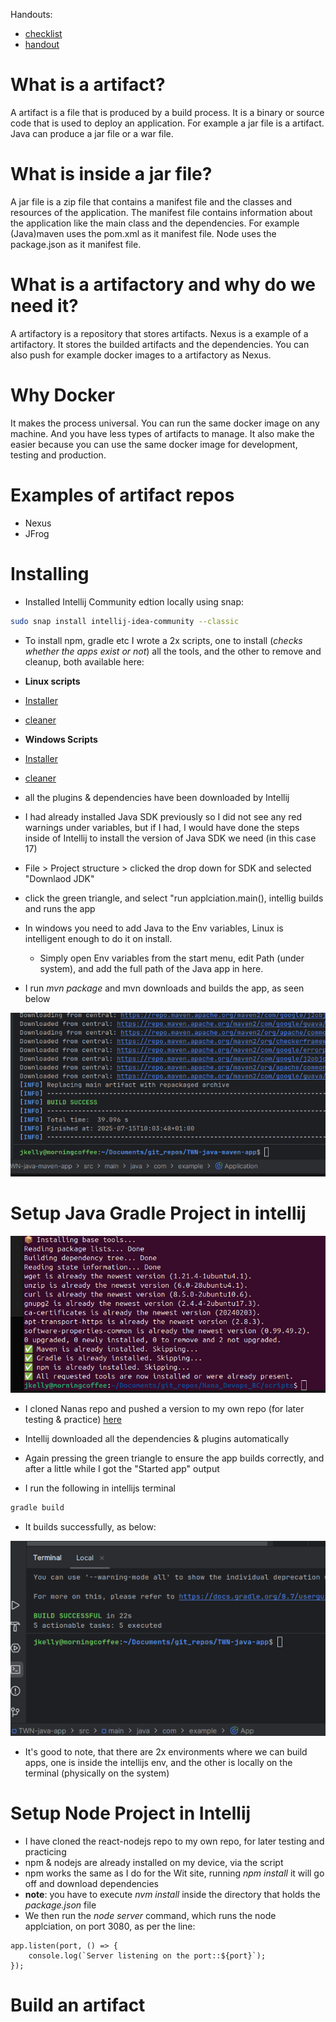 Handouts:
* [checklist](assets/files/04_Build_Tools_Checklist.pdf)
* [handout](assets/files/04_Build_Tools_Handout.pdf)


# What is a artifact?

A artifact is a file that is produced by a build process.
It is a binary or source code that is used to deploy an application.
For example a jar file is a artifact.
Java can produce a jar file or a war file.

# What is inside a jar file?

A jar file is a zip file that contains a manifest file and the classes and resources of the application.
The manifest file contains information about the application like the main class and the dependencies.
For example (Java)maven uses the pom.xml as it manifest file.
Node uses the package.json as it manifest file.

# What is a artifactory and why do we need it?

A artifactory is a repository that stores artifacts.
Nexus is a example of a artifactory. It stores the builded artifacts and the dependencies.
You can also push for example docker images to a artifactory as Nexus.

# Why Docker

It makes the process universal. You can run the same docker image on any machine. And you have less types of artifacts
to
manage. It also make the easier because you can use the same docker image for development, testing and production.

# Examples of artifact repos

* Nexus
* JFrog

# Installing

- Installed Intellij Community edtion locally using snap:

```bash
sudo snap install intellij-idea-community --classic
```

- To install npm, gradle etc I wrote a 2x scripts, one to install (_checks whether the apps exist or not_) all the tools, and the other to remove and cleanup, both available here:

* __Linux scripts__
* [Installer](notes/scripts/twn-04-installer.sh)
* [cleaner](notes/scripts/twn-04-cleanup.sh)

* __Windows Scripts__
* [Installer](notes/scripts/twn-04-installer.bat)
* [cleaner](notes/scripts/twn-04-cleanup.bat)


- all the plugins & dependencies have been downloaded by Intellij
- I had already installed Java SDK previously so I did not see any red warnings under variables, but if I had, I would have done the steps inside of Intellij to install the version of Java SDK we need (in this case 17)

- File > Project structure > clicked the drop down for SDK and selected "Downlaod JDK"

- click the green triangle, and select "run applciation.main(), intellig builds and runs the app

- In windows you need to add Java to the Env variables, Linux is intelligent enough to do it on install.
    - Simply open Env variables from the start menu, edit Path (under system), and add the full path of the Java app in here.

- I run _mvn package_ and mvn downloads and builds the app, as seen below

![mvn-build-success](/assets/notes_images/04-mvn-Build-succ.png)

# Setup Java Gradle Project in intellij

![gradle installed](/assets/notes_images/04-gradleetc-installed.png)

- I cloned Nanas repo and pushed a version to my own repo (for later testing & practice) [here](https://github.com/jadedjelly/TWN-java-app.git)

- Intellij downloaded all the dependencies & plugins automatically
- Again pressing the green triangle to ensure the app builds correctly, and after a little while I got the "Started app" output

- I run the following in intellijs terminal

```bash
gradle build
```

- It builds successfully, as below:

![gradle build](/assets/notes_images/04-gradlebuild.png)

- It's good to note, that there are 2x environments where we can build apps, one is inside the intellijs env, and the other is locally on the terminal (physically on the system)

# Setup Node Project in Intellij

- I have cloned the react-nodejs repo to my own repo, for later testing and practicing
- npm & nodejs are already installed on my device, via the script
- npm works the same as I do for the Wit site, running _npm install_ it will go off and download dependencies
- __note__: you have to execute _nvm install_ inside the directory that holds the _package.json_ file
- We then run the _node server_ command, which runs the node applciation, on port 3080, as per the line:

```javescript
app.listen(port, () => {
    console.log(`Server listening on the port::${port}`);
});
```

# Build an artifact
